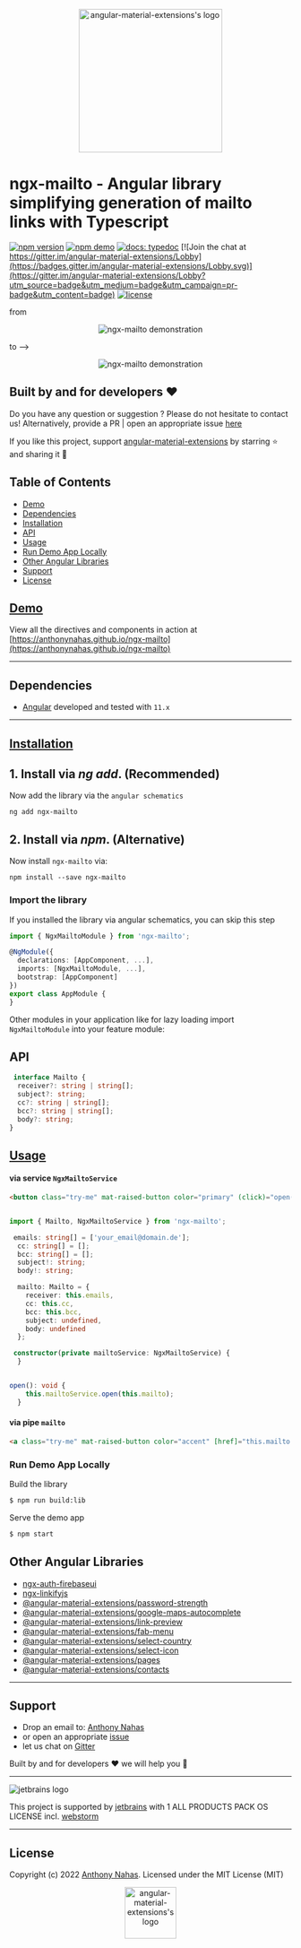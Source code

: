 <p align="center">
  <img alt="angular-material-extensions's logo"
   height="256px" width="256px" style="text-align: center;" 
   src="https://cdn.jsdelivr.net/gh/anthonynahas/ngx-mailto@master/assets/angular-material-extensions-logo.svg">
</p>

# ngx-mailto - Angular library simplifying generation of mailto links with Typescript

[![npm version](https://badge.fury.io/js/ngx-mailto.svg)](https://badge.fury.io/js/ngx-mailto)
[![npm demo](https://img.shields.io/badge/demo-online-ed1c46.svg)](https://anthonynahas.github.io/ngx-mailto)
[![docs: typedoc](https://img.shields.io/badge/docs-typedoc-4D0080.svg)](https://anthonynahas.github.io/ngx-mailto/doc/index.html)
[![Join the chat at https://gitter.im/angular-material-extensions/Lobby](https://badges.gitter.im/angular-material-extensions/Lobby.svg)](https://gitter.im/angular-material-extensions/Lobby?utm_source=badge&utm_medium=badge&utm_campaign=pr-badge&utm_content=badge)
[![license](https://img.shields.io/github/license/anthonynahas/ngx-mailto.svg?style=flat-square)](https://github.com/AnthonyNahas/ngx-mailto/blob/master/LICENSE)

from 

<p align="center">
  <img alt="ngx-mailto demonstration" style="text-align: center;"
   src="https://raw.githubusercontent.com/anthonynahas/ngx-mailto/HEAD/assets/ex1.png">
</p>

to -->

<p align="center">
  <img alt="ngx-mailto demonstration" style="text-align: center;"
   src="https://raw.githubusercontent.com/anthonynahas/ngx-mailto/HEAD/assets/ex2.png">
</p>


## Built by and for developers :heart:
Do you have any question or suggestion ? Please do not hesitate to contact us!
Alternatively, provide a PR | open an appropriate issue [here](https://github.com/angular-material-extensions/ngx-mailto/issues)

If you like this project, support [angular-material-extensions](https://github.com/angular-material-extensions) 
by starring :star: and sharing it :loudspeaker:

## Table of Contents
- [Demo](#demo)
- [Dependencies](#dependencies)
- [Installation](#installation)
- [API](#api)
- [Usage](#usage)
- [Run Demo App Locally](#run-demo-app-locally)
- [Other Angular Libraries](#other-angular-libraries)
- [Support](#support)
- [License](#license)

<a name="demo"/>

## [Demo](https://anthonynahas.github.io/ngx-mailto)

View all the directives and components in action at [https://anthonynahas.github.io/ngx-mailto](https://anthonynahas.github.io/ngx-mailto)

---

<a name="dependencies"/>

## Dependencies
* [Angular](https://angular.io) developed and tested with `11.x`

---

<a name="installation"/>

##  [Installation](https://anthonynahas.github.io/ngx-mailto/getting-started)

## 1. Install via *ng add*. (Recommended)


Now add the library via the `angular schematics`
```shell
ng add ngx-mailto
```

## 2. Install via *npm*. (Alternative) 

Now install `ngx-mailto` via:
```shell
npm install --save ngx-mailto
```


### Import the library

If you installed the library via angular schematics, you can skip this step


```typescript
import { NgxMailtoModule } from 'ngx-mailto'; 

@NgModule({
  declarations: [AppComponent, ...],
  imports: [NgxMailtoModule, ...],  
  bootstrap: [AppComponent]
})
export class AppModule {
}
```

Other modules in your application like for lazy loading import ` NgxMailtoModule ` into your feature module:


<a name="api"/>

## API


```typescript
 interface Mailto {
  receiver?: string | string[];
  subject?: string;
  cc?: string | string[];
  bcc?: string | string[];
  body?: string;
}
```


<a name="usage"/>

## [Usage](https://anthonynahas.github.io/ngx-mailto)


#### via service `NgxMailtoService`


```html
<button class="try-me" mat-raised-button color="primary" (click)="open()">Try Me!</button>
```

```typescript

import { Mailto, NgxMailtoService } from 'ngx-mailto';

 emails: string[] = ['your_email@domain.de'];
  cc: string[] = [];
  bcc: string[] = [];
  subject!: string;
  body!: string;

  mailto: Mailto = {
    receiver: this.emails,
    cc: this.cc,
    bcc: this.bcc,
    subject: undefined,
    body: undefined
  };

 constructor(private mailtoService: NgxMailtoService) {
  }


open(): void {
    this.mailtoService.open(this.mailto);
  }

```


#### via pipe `mailto`

```html
<a class="try-me" mat-raised-button color="accent" [href]="this.mailto | mailto">Try me!</a>
```



<a name="run-demo-app-locally"/>

###  Run Demo App Locally

Build the library

```bash
$ npm run build:lib
```

Serve the demo app

```bash
$ npm start
```



## Other Angular Libraries
- [ngx-auth-firebaseui](https://github.com/AnthonyNahas/ngx-auth-firebaseui)
- [ngx-linkifyjs](https://github.com/AnthonyNahas/ngx-linkifyjs)
- [@angular-material-extensions/password-strength](https://github.com/angular-material-extensions/password-strength)
- [@angular-material-extensions/google-maps-autocomplete](https://github.com/angular-material-extensions/google-maps-autocomplete)
- [@angular-material-extensions/link-preview](https://github.com/angular-material-extensions/link-preview)
- [@angular-material-extensions/fab-menu](https://github.com/angular-material-extensions/fab-menu)
- [@angular-material-extensions/select-country](https://github.com/angular-material-extensions/select-country)
- [@angular-material-extensions/select-icon](https://github.com/angular-material-extensions/select-icon)
- [@angular-material-extensions/pages](https://github.com/angular-material-extensions/pages)
- [@angular-material-extensions/contacts](https://github.com/angular-material-extensions/contacts)
---

<a name="support"/>

## Support
+ Drop an email to: [Anthony Nahas](mailto:anthony.na@hotmail.de)
+ or open an appropriate [issue](https://github.com/angular-material-extensions/ngx-mailto/issues)
+ let us chat on [Gitter](https://gitter.im/angular-material-extensions/Lobby)
 
 Built by and for developers :heart: we will help you :punch:

---

![jetbrains logo](https://raw.githubusercontent.com/anthonynahas/ngx-mailto/HEAD/assets/jetbrains-variant-4_logos/jetbrains-variant-4.png)

This project is supported by [jetbrains](https://www.jetbrains.com/) with 1 ALL PRODUCTS PACK OS LICENSE incl. [webstorm](https://www.jetbrains.com/webstorm)

---

<a name="license"/>

## License

Copyright (c) 2022 [Anthony Nahas](https://github.com/AnthonyNahas). Licensed under the MIT License (MIT) <p align="center">
                                                                                                            <img alt="angular-material-extensions's logo"
                                                                                                             height="92px" width="92px" style="text-align: center;" 
                                                                                                             src="https://cdn.jsdelivr.net/gh/anthonynahas/ngx-mailto@master/assets/badge_made-in-germany.svg">
                                                                                                          </p>

